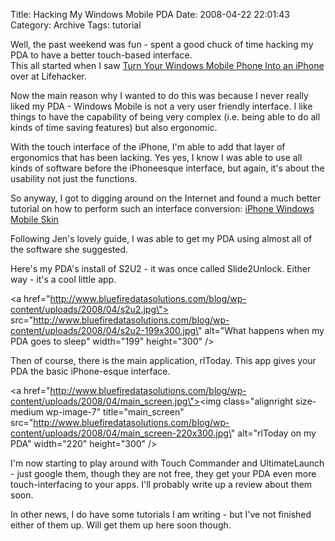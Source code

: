 Title: Hacking My Windows Mobile PDA
Date:  2008-04-22 22:01:43
Category: Archive
Tags: tutorial

Well, the past weekend was fun - spent a good chuck of time hacking my PDA to have a better touch-based interface.  
This all started when I saw [Turn Your Windows Mobile Phone Into an iPhone](http://lifehacker.com/software/hack-attack/turn-your-windows-mobile-phone-into-an-iphone-269055.php)
over at Lifehacker.
 
Now the main reason why I wanted to do this was because I never really liked my PDA - Windows Mobile is not a very user 
friendly interface.  I like things to have the capability of being very complex (i.e. being able to do all kinds of 
time saving features) but also ergonomic.
 
With the touch interface of the iPhone, I'm able to add that layer of ergonomics that has been lacking.  Yes yes, I 
know I was able to use all kinds of software before the iPhoneesque interface, but again, it's about the usability not 
just the functions.

So anyway, I got to digging around on the Internet and found a much better tutorial on how to perform such an interface 
conversion:  [iPhone Windows Mobile Skin](http://hackaddict.blogspot.com/2007/06/tutorial-iphone-windows-mobile-skin.html) 

Following Jen's lovely guide, I was able to  get my  PDA using almost all of the software she suggested. 

Here's my PDA's install of S2U2 - it was once called Slide2Unlock.  Either way - it's a cool little app.

<a href=\"http://www.bluefiredatasolutions.com/blog/wp-content/uploads/2008/04/s2u2.jpg\"> src=\"http://www.bluefiredatasolutions.com/blog/wp-content/uploads/2008/04/s2u2-199x300.jpg\" alt=\"What happens when my PDA goes to sleep\" width=\"199\" height=\"300\" /></a>

Then of course, there is the main application, rlToday.  This app gives your PDA the basic iPhone-esque interface.

<a href=\"http://www.bluefiredatasolutions.com/blog/wp-content/uploads/2008/04/main_screen.jpg\"><img class=\"alignright size-medium wp-image-7\" title=\"main_screen\" src=\"http://www.bluefiredatasolutions.com/blog/wp-content/uploads/2008/04/main_screen-220x300.jpg\" alt=\"rlToday on my PDA\" width=\"220\" height=\"300\" /></a>

I'm now starting to play around with Touch Commander and UltimateLaunch - just google them, though they are not free, 
they get your PDA even more touch-interfacing to your apps.  I'll probably write up a review about them soon.

In other news, I do have some tutorials I am writing - but I've not finished either of them up.  Will get them up here 
soon though.